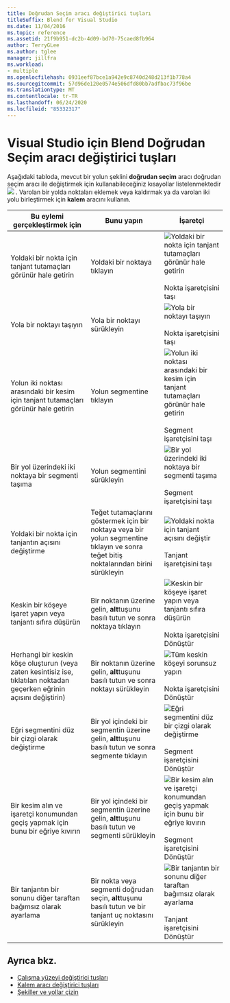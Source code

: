 ```yaml
---
title: Doğrudan Seçim aracı değiştirici tuşları
titleSuffix: Blend for Visual Studio
ms.date: 11/04/2016
ms.topic: reference
ms.assetid: 21f9b951-dc2b-4d09-bd70-75caed8fb964
author: TerryGLee
ms.author: tglee
manager: jillfra
ms.workload:
- multiple
ms.openlocfilehash: 0931eef87bce1a942e9c8740d248d213f1b778a4
ms.sourcegitcommit: 57d96de120e0574e506dfd80bb7adfbac73f96be
ms.translationtype: MT
ms.contentlocale: tr-TR
ms.lasthandoff: 06/24/2020
ms.locfileid: "85332317"
---
```

# <a name="direct-selection-tool-modifier-keys-in-blend-for-visual-studio"></a>Visual Studio için Blend Doğrudan Seçim aracı değiştirici tuşları

Aşağıdaki tabloda, mevcut bir yolun şeklini **doğrudan seçim** aracı doğrudan seçim aracı ile değiştirmek için kullanabileceğiniz kısayollar listelenmektedir ![ ](../designers/media/6dd6571f-c116-451d-8dd2-1f88b8406362.png) . Varolan bir yolda noktaları eklemek veya kaldırmak ya da varolan iki yolu birleştirmek için **kalem** aracını kullanın.

|Bu eylemi gerçekleştirmek için|Bunu yapın|İşaretçi|
| - |-------------|-------------|
|Yoldaki bir nokta için tanjant tutamaçları görünür hale getirin|Yoldaki bir noktaya tıklayın|![Yoldaki bir nokta için tanjant tutamaçları görünür hale getirin](../designers/media/cfcc5f41-a666-4524-a958-50b9051130ca.png)<br /><br /> Nokta işaretçisini taşı|
|Yola bir noktayı taşıyın|Yola bir noktayı sürükleyin|![Yola bir noktayı taşıyın](../designers/media/cfcc5f41-a666-4524-a958-50b9051130ca.png)<br /><br /> Nokta işaretçisini taşı|
|Yolun iki noktası arasındaki bir kesim için tanjant tutamaçları görünür hale getirin|Yolun segmentine tıklayın|![Yolun iki noktası arasındaki bir kesim için tanjant tutamaçları görünür hale getirin](../designers/media/2ace930f-98fa-410b-92cf-7a4b88503ee7.png)<br /><br /> Segment işaretçisini taşı|
|Bir yol üzerindeki iki noktaya bir segmenti taşıma|Yolun segmentini sürükleyin|![Bir yol üzerindeki iki noktaya bir segmenti taşıma](../designers/media/2ace930f-98fa-410b-92cf-7a4b88503ee7.png)<br /><br /> Segment işaretçisini taşı|
|Yoldaki bir nokta için tanjantın açısını değiştirme|Teğet tutamaçlarını göstermek için bir noktaya veya bir yolun segmentine tıklayın ve sonra teğet bitiş noktalarından birini sürükleyin|![Yoldaki nokta için tanjant açısını değiştir](../designers/media/beb1a907-1e50-450c-aab3-4d7026f5e426.png)<br /><br /> Tanjant işaretçisini taşı|
|Keskin bir köşeye işaret yapın veya tanjantı sıfıra düşürün|Bir noktanın üzerine gelin, **alt**tuşunu basılı tutun ve sonra noktaya tıklayın|![Keskin bir köşeye işaret yapın veya tanjantı sıfıra düşürün](../designers/media/21197b10-aba4-4a9d-8145-647d0ba8e518.png)<br /><br /> Nokta işaretçisini Dönüştür|
|Herhangi bir keskin köşe oluşturun (veya zaten kesintisiz ise, tıklatılan noktadan geçerken eğrinin açısını değiştirin)|Bir noktanın üzerine gelin, **alt**tuşunu basılı tutun ve sonra noktayı sürükleyin|![Tüm keskin köşeyi sorunsuz yapın](../designers/media/21197b10-aba4-4a9d-8145-647d0ba8e518.png)<br /><br /> Nokta işaretçisini Dönüştür|
|Eğri segmentini düz bir çizgi olarak değiştirme|Bir yol içindeki bir segmentin üzerine gelin, **alt**tuşunu basılı tutun ve sonra segmente tıklayın|![Eğri segmentini düz bir çizgi olarak değiştirme](../designers/media/975a855a-8536-441f-97ed-2f1496e416bf.png)<br /><br /> Segment işaretçisini Dönüştür|
|Bir kesim alın ve işaretçi konumundan geçiş yapmak için bunu bir eğriye kıvırın|Bir yol içindeki bir segmentin üzerine gelin, **alt**tuşunu basılı tutun ve segmenti sürükleyin|![Bir kesim alın ve işaretçi konumundan geçiş yapmak için bunu bir eğriye kıvırın](../designers/media/975a855a-8536-441f-97ed-2f1496e416bf.png)<br /><br /> Segment işaretçisini Dönüştür|
|Bir tanjantın bir sonunu diğer taraftan bağımsız olarak ayarlama|Bir nokta veya segmenti doğrudan seçin, **alt**tuşunu basılı tutun ve bir tanjant uç noktasını sürükleyin|![Bir tanjantın bir sonunu diğer taraftan bağımsız olarak ayarlama](../designers/media/923951da-4081-4f8b-bebc-0f1f64d87504.png)<br /><br /> Tanjant işaretçisini Dönüştür|

## <a name="see-also"></a>Ayrıca bkz.

- [Çalışma yüzeyi değiştirici tuşları](../xaml-tools/artboard-modifier-keys-in-blend.md)
- [Kalem aracı değiştirici tuşları](../xaml-tools/pen-tool-modifier-keys-in-blend.md)
- [Şekiller ve yollar çizin](../xaml-tools/draw-shapes-and-paths.md)
